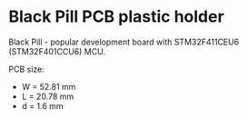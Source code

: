 Black Pill PCB plastic holder
=============================

Black Pill - popular development board with STM32F411CEU6 (STM32F401CCU6) MCU.

PCB size:
 * W = 52.81 mm
 * L = 20.78 mm
 * d = 1.6 mm


